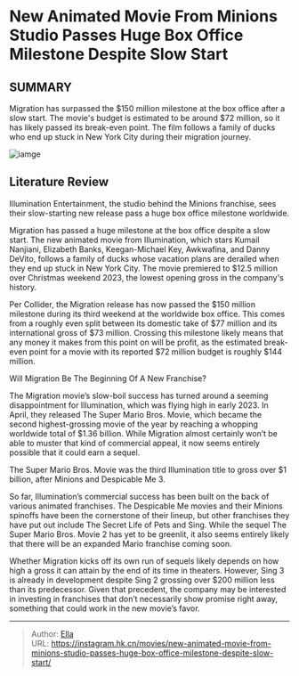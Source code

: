 # New Animated Movie From Minions Studio Passes Huge Box Office Milestone Despite Slow Start


## SUMMARY 



  Migration has surpassed the $150 million milestone at the box office after a slow start.   The movie&#39;s budget is estimated to be around $72 million, so it has likely passed its break-even point.   The film follows a family of ducks who end up stuck in New York City during their migration journey.  

![iamge](https://static1.srcdn.com/wordpress/wp-content/uploads/2024/01/mack-mallard-spreading-his-wings-excitedly-in-migration.jpg)

## Literature Review

Illumination Entertainment, the studio behind the Minions franchise, sees their slow-starting new release pass a huge box office milestone worldwide.




Migration has passed a huge milestone at the box office despite a slow start. The new animated movie from Illumination, which stars Kumail Nanjiani, Elizabeth Banks, Keegan-Michael Key, Awkwafina, and Danny DeVito, follows a family of ducks whose vacation plans are derailed when they end up stuck in New York City. The movie premiered to $12.5 million over Christmas weekend 2023, the lowest opening gross in the company&#39;s history.




Per Collider, the Migration release has now passed the $150 million milestone during its third weekend at the worldwide box office. This comes from a roughly even split between its domestic take of $77 million and its international gross of $73 million. Crossing this milestone likely means that any money it makes from this point on will be profit, as the estimated break-even point for a movie with its reported $72 million budget is roughly $144 million.


 Will Migration Be The Beginning Of A New Franchise? 
          

The Migration movie’s slow-boil success has turned around a seeming disappointment for Illumination, which was flying high in early 2023. In April, they released The Super Mario Bros. Movie, which became the second highest-grossing movie of the year by reaching a whopping worldwide total of $1.36 billion. While Migration almost certainly won’t be able to muster that kind of commercial appeal, it now seems entirely possible that it could earn a sequel.






The Super Mario Bros. Movie was the third Illumination title to gross over $1 billion, after Minions and Despicable Me 3.




So far, Illumination’s commercial success has been built on the back of various animated franchises. The Despicable Me movies and their Minions spinoffs have been the cornerstone of their lineup, but other franchises they have put out include The Secret Life of Pets and Sing. While the sequel The Super Mario Bros. Movie 2 has yet to be greenlit, it also seems entirely likely that there will be an expanded Mario franchise coming soon.

Whether Migration kicks off its own run of sequels likely depends on how high a gross it can attain by the end of its time in theaters. However, Sing 3 is already in development despite Sing 2 grossing over $200 million less than its predecessor. Given that precedent, the company may be interested in investing in franchises that don’t necessarily show promise right away, something that could work in the new movie’s favor.






---

> Author: [Ella](https://instagram.hk.cn/)  
> URL: https://instagram.hk.cn/movies/new-animated-movie-from-minions-studio-passes-huge-box-office-milestone-despite-slow-start/  


